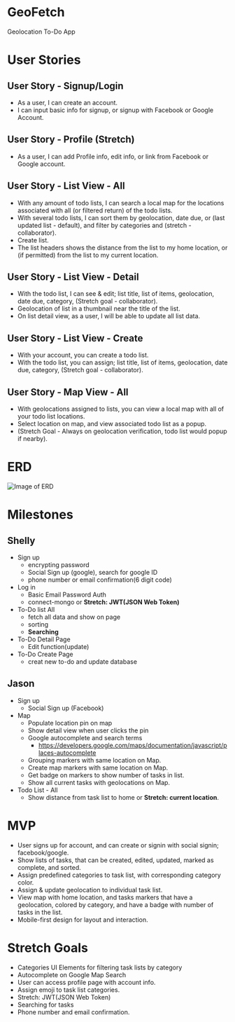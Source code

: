 # GeoFetch

Geolocation To-Do App

# User Stories

## User Story - Signup/Login

- As a user, I can create an account.
- I can input basic info for signup, or signup with Facebook or Google Account.

## User Story - Profile (Stretch)

- As a user, I can add Profile info, edit info, or link from Facebook or Google account.

## User Story - List View - All

- With any amount of todo lists, I can search a local map for the locations associated with all (or filtered return) of the todo lists.
- With several todo lists, I can sort them by geolocation, date due, or (last updated list - default), and filter by categories and (stretch - collaborator).
- Create list.
- The list headers shows the distance from the list to my home location, or (if permitted) from the list to my current location.

## User Story - List View - Detail

- With the todo list, I can see & edit; list title, list of items, geolocation, date due, category, (Stretch goal - collaborator).
- Geolocation of list in a thumbnail near the title of the list.
- On list detail view, as a user, I will be able to update all list data.

## User Story - List View - Create

- With your account, you can create a todo list.
- With the todo list, you can assign; list title, list of items, geolocation, date due, category, (Stretch goal - collaborator).

## User Story - Map View - All

- With geolocations assigned to lists, you can view a local map with all of your todo list locations.
- Select location on map, and view associated todo list as a popup.
- (Stretch Goal - Always on geolocation verification, todo list would popup if nearby).

# ERD

![Image of ERD](https://i.imgur.com/Jim3GOH.png)

# Milestones

## Shelly

- Sign up
  - encrypting password
  - Social Sign up (google), search for google ID
  - phone number or email confirmation(6 digit code)
- Log in
  - Basic Email Password Auth
  - connect-mongo or **Stretch: JWT(JSON Web Token)**
- To-Do list All
  - fetch all data and show on page
  - sorting
  - **Searching**
- To-Do Detail Page
  - Edit function(update)
- To-Do Create Page
  - creat new to-do and update database

## Jason

- Sign up
  - Social Sign up (Facebook)
- Map
  - Populate location pin on map
  - Show detail view when user clicks the pin
  - Google autocomplete and search terms
    - https://developers.google.com/maps/documentation/javascript/places-autocomplete
  - Grouping markers with same location on Map.
  - Create map markers with same location on Map.
  - Get badge on markers to show number of tasks in list.
  - Show all current tasks with geolocations on Map.
- Todo List - All
  - Show distance from task list to home or **Stretch: current location**.

# MVP

- User signs up for account, and can create or signin with social signin; facebook/google.
- Show lists of tasks, that can be created, edited, updated, marked as complete, and sorted.
- Assign predefined categories to task list, with corresponding category color.
- Assign & update geolocation to individual task list.
- View map with home location, and tasks markers that have a geolocation, colored by category, and have a badge with number of tasks in the list.
- Mobile-first design for layout and interaction.

# Stretch Goals

- Categories UI Elements for filtering task lists by category
- Autocomplete on Google Map Search
- User can access profile page with account info.
- Assign emoji to task list categories.
- Stretch: JWT(JSON Web Token)
- Searching for tasks
- Phone number and email confirmation.
